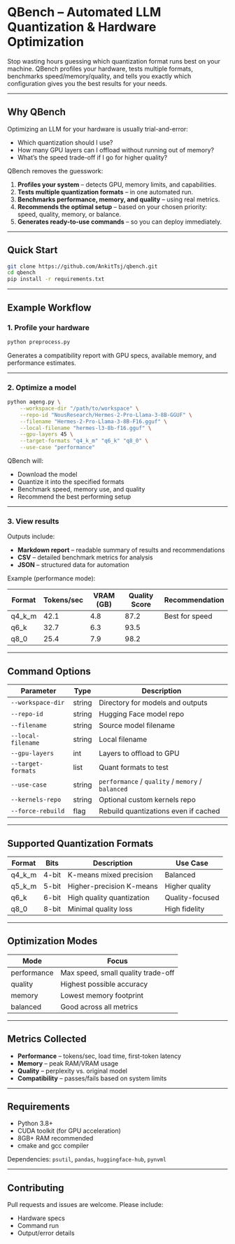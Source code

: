 # QBench – Automated LLM Quantization & Hardware Optimization

Stop wasting hours guessing which quantization format runs best on your machine.
QBench profiles your hardware, tests multiple formats, benchmarks speed/memory/quality, and tells you exactly which configuration gives you the best results for your needs.

---

## Why QBench

Optimizing an LLM for your hardware is usually trial-and-error:

* Which quantization should I use?
* How many GPU layers can I offload without running out of memory?
* What’s the speed trade-off if I go for higher quality?

QBench removes the guesswork:

1. **Profiles your system** – detects GPU, memory limits, and capabilities.
2. **Tests multiple quantization formats** – in one automated run.
3. **Benchmarks performance, memory, and quality** – using real metrics.
4. **Recommends the optimal setup** – based on your chosen priority: speed, quality, memory, or balance.
5. **Generates ready-to-use commands** – so you can deploy immediately.

---

## Quick Start

```bash
git clone https://github.com/AnkitTsj/qbench.git
cd qbench
pip install -r requirements.txt
```

---

## Example Workflow

### 1. Profile your hardware

```bash
python preprocess.py
```

Generates a compatibility report with GPU specs, available memory, and performance estimates.

---

### 2. Optimize a model

```bash
python aqeng.py \
    --workspace-dir "/path/to/workspace" \
    --repo-id "NousResearch/Hermes-2-Pro-Llama-3-8B-GGUF" \
    --filename "Hermes-2-Pro-Llama-3-8B-F16.gguf" \
    --local-filename "hermes-l3-8b-f16.gguf" \
    --gpu-layers 45 \
    --target-formats "q4_k_m" "q6_k" "q8_0" \
    --use-case "performance"
```

QBench will:

* Download the model
* Quantize it into the specified formats
* Benchmark speed, memory use, and quality
* Recommend the best performing setup

---

### 3. View results

Outputs include:

* **Markdown report** – readable summary of results and recommendations
* **CSV** – detailed benchmark metrics for analysis
* **JSON** – structured data for automation

Example (performance mode):

| Format   | Tokens/sec | VRAM (GB) | Quality Score | Recommendation   |
| -------- | ---------- | --------- | ------------- | ---------------- |
| q4\_k\_m | 42.1       | 4.8       | 87.2          | Best for speed   |
| q6\_k    | 32.7       | 6.3       | 93.5          |                  |
| q8\_0    | 25.4       | 7.9       | 98.2          |                  |

---

## Command Options

| Parameter          | Type   | Description                                       |
| ------------------ | ------ | ------------------------------------------------- |
| `--workspace-dir`  | string | Directory for models and outputs                  |
| `--repo-id`        | string | Hugging Face model repo                           |
| `--filename`       | string | Source model filename                             |
| `--local-filename` | string | Local filename                                    |
| `--gpu-layers`     | int    | Layers to offload to GPU                          |
| `--target-formats` | list   | Quant formats to test                             |
| `--use-case`       | string | `performance` / `quality` / `memory` / `balanced` |
| `--kernels-repo`   | string | Optional custom kernels repo                      |
| `--force-rebuild`  | flag   | Rebuild quantizations even if cached              |

---

## Supported Quantization Formats

| Format   | Bits  | Description               | Use Case        |
| -------- | ----- | ------------------------- | --------------- |
| q4\_k\_m | 4-bit | K-means mixed precision   | Balanced        |
| q5\_k\_m | 5-bit | Higher-precision K-means  | Higher quality  |
| q6\_k    | 6-bit | High quality quantization | Quality-focused |
| q8\_0    | 8-bit | Minimal quality loss      | High fidelity   |

---

## Optimization Modes

| Mode        | Focus                              |
| ----------- | ---------------------------------- |
| performance | Max speed, small quality trade-off |
| quality     | Highest possible accuracy          |
| memory      | Lowest memory footprint            |
| balanced    | Good across all metrics            |

---

## Metrics Collected

* **Performance** – tokens/sec, load time, first-token latency
* **Memory** – peak RAM/VRAM usage
* **Quality** – perplexity vs. original model
* **Compatibility** – passes/fails based on system limits

---

## Requirements

* Python 3.8+
* CUDA toolkit (for GPU acceleration)
* 8GB+ RAM recommended
* cmake and gcc compiler 

Dependencies: `psutil`, `pandas`, `huggingface-hub`, `pynvml`

---

## Contributing

Pull requests and issues are welcome. Please include:

* Hardware specs
* Command run
* Output/error details
